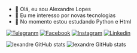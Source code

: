 - 👋 Olá, eu sou Alexandre Lopes
- 👀 Eu me interesso por novas tecnologias
- 🌱 No momento estou estudando Python e Html

[![Telegranm](https://img.shields.io/badge/Telegram-2CA5E0?style=for-the-badge&logo=telegram&logoColor=white)](https://web.telegram.org/k/@aslopeSlopes)
[![Facebook](https://img.shields.io/badge/Facebook-1877F2?style=for-the-badge&logo=facebook&logoColor=white)](https://www.facebook.com/alexandre.dasilvalopes.7)
[![Instagram](https://img.shields.io/badge/Instagram-E4405F?style=for-the-badge&logo=instagram&logoColor=white)](https://www.instagram.com/aslopesdasilva)
[![Linkedin](https://img.shields.io/badge/LinkedIn-0077B5?style=for-the-badge&logo=linkedin&logoColor=white)](https://www.linkedin.com/in/alexandredasilvalopes/)


![lexandre GitHub stats](https://github-readme-stats.vercel.app/api?username=0101AlexandreLopes&show_icons=true&theme=radical) 
    ![lexandre GitHub stats](https://media.giphy.com/media/v1.Y2lkPTc5MGI3NjExZWI4NTVlYmQ1ZTFkNjUwMmZlNDQwYzNmMWEwMGJjZjQ5OTRlY2RjNiZlcD12MV9pbnRlcm5hbF9naWZzX2dpZklkJmN0PWc/ZPVVDrN4EYiWnxNFOC/giphy.gif) 




